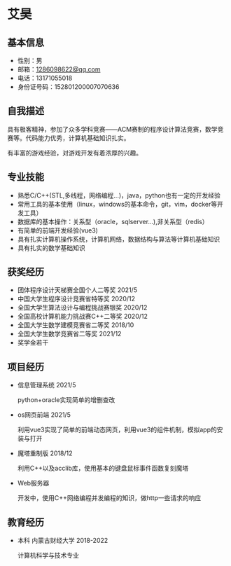 # 艾昊

## 基本信息

- 性别：男
- 邮箱：1286098622@qq.com
- 电话：13171055018
- 身份证号码：152801200007070636

## 自我描述

具有极客精神，参加了众多学科竞赛——ACM赛制的程序设计算法竞赛，数学竞赛等。代码能力优秀，计算机基础知识扎实。

有丰富的游戏经验，对游戏开发有着浓厚的兴趣。

## 专业技能

- 熟悉C/C++(STL,多线程，网络编程...)，java，python也有一定的开发经验
- 常用工具的基本使用（linux，windows的基本命令，git，vim，docker等开发工具）
- 数据库的基本操作：关系型（oracle，sqlserver...),非关系型（redis）
- 有简单的前端开发经验(vue3)
- 具有扎实计算机操作系统，计算机网络，数据结构与算法等计算机基础知识
- 具有扎实的数学基础知识

## 获奖经历

- 团体程序设计天梯赛全国个人二等奖 2021/5
- 中国大学生程序设计竞赛省特等奖 2020/12
- 全国大学生算法设计与编程挑战赛银奖 2020/12
- 全国高校计算机能力挑战赛C++二等奖 2020/12
- 全国大学生数学建模竞赛省二等奖 2018/10
- 全国大学生数学竞赛省二等奖 2021/12
- 奖学金若干

## 项目经历

- 信息管理系统 2021/5

  python+oracle实现简单的增删查改
  
- os网页前端 2021/5

  利用vue3实现了简单的前端动态网页，利用vue3的组件机制，模拟app的安装与打开
  
- 魔塔重制版 2018/12

  利用C++以及acclib库，使用基本的键盘鼠标事件函数复刻魔塔
  
- Web服务器

  开发中，使用C++网络编程并发编程的知识，做http一些请求的响应

## 教育经历

- 本科 内蒙古财经大学  2018-2022

  计算机科学与技术专业
